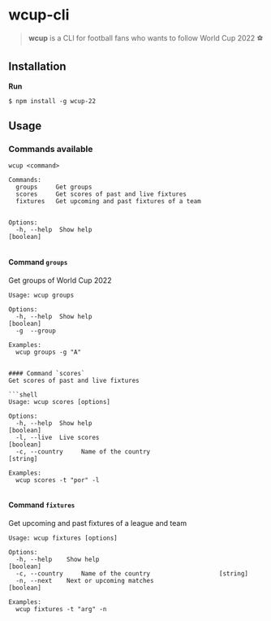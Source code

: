 # wcup-cli

 > **wcup** is a CLI for football fans who wants to follow World Cup 2022 ⚽  


## Installation  

**Run**

```shell
$ npm install -g wcup-22
```
## Usage

### Commands available

```shell
wcup <command>

Commands:
  groups     Get groups  
  scores     Get scores of past and live fixtures
  fixtures   Get upcoming and past fixtures of a team


Options:
  -h, --help  Show help                                          [boolean]
  

```
#### Command `groups`
Get groups of World Cup 2022

```shell
Usage: wcup groups

Options:
  -h, --help  Show help                                          [boolean]
  -g  --group 

Examples:
  wcup groups -g "A"  
  
```


```
#### Command `scores`
Get scores of past and live fixtures

```shell
Usage: wcup scores [options]

Options:
  -h, --help  Show help                                          [boolean]
  -l, --live  Live scores                                        [boolean]
  -c, --country     Name of the country                                       [string]

Examples:
  wcup scores -t "por" -l
  
```

#### Command `fixtures`
Get upcoming and past fixtures of a league and team

```shell
Usage: wcup fixtures [options]

Options:
  -h, --help    Show help                                         [boolean]
  -c, --country     Name of the country                   [string]
  -n, --next    Next or upcoming matches                          [boolean]

Examples:
  wcup fixtures -t "arg" -n

```

